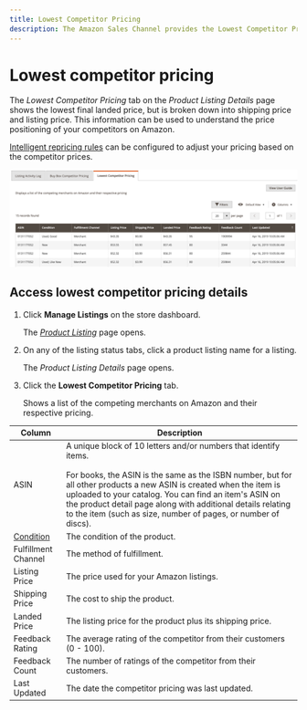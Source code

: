 ```yaml
---
title: Lowest Competitor Pricing
description: The Amazon Sales Channel provides the Lowest Competitor Pricing tab to help you to understand the price positioning of your competitors on Amazon.
---
```


# Lowest competitor pricing

The _Lowest Competitor Pricing_ tab on the _Product Listing Details_ page shows the lowest final landed price, but is broken down into shipping price and listing price. This information can be used to understand the price positioning of your competitors on Amazon.

[Intelligent repricing rules](./intelligent-repricing-rules.md) can be configured to adjust your pricing based on the competitor prices.

![Lowest competitor pricing](assets/amazon-listing-details-lowest-comp.png)

## Access lowest competitor pricing details

1. Click **Manage Listings** on the store dashboard.

   The [_Product Listing_](./managing-product-listings.md) page opens.

1. On any of the listing status tabs, click a product listing name for a listing.

   The _Product Listing Details_ page opens.

1. Click the **Lowest Competitor Pricing** tab.

   Shows a list of the competing merchants on Amazon and their respective pricing.

|Column|Description|
|---|---|
|ASIN|A unique block of 10 letters and/or numbers that identify items.<br><br>For books, the ASIN is the same as the ISBN number, but for all other products a new ASIN is created when the item is uploaded to your catalog. You can find an item's ASIN on the product detail page along with additional details relating to the item (such as size, number of pages, or number of discs). |
|[Condition](./product-listing-condition.md)|The condition of the product. |
|Fulfillment Channel|The method of fulfillment. |
|Listing Price|The price used for your Amazon listings. |
|Shipping Price|The cost to ship the product. |
|Landed Price|The listing price for the product plus its shipping price. |
|Feedback Rating|The average rating of the competitor from their customers (0 - 100). |
|Feedback Count|The number of ratings of the competitor from their customers. |
|Last Updated|The date the competitor pricing was last updated. |
